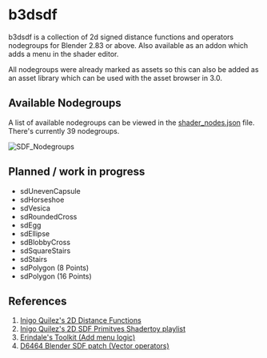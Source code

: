# b3dsdf

b3dsdf is a collection of 2d signed distance functions and operators nodegroups for Blender 2.83 or above. Also available as an addon which adds a menu in the shader editor.

All nodegroups were already marked as assets so this can also be added as an asset library which can be used with the asset browser in 3.0.

## Available Nodegroups

A list of available nodegroups can be viewed in the [shader_nodes.json](https://github.com/williamchange/b3dsdf/blob/master/shader_nodes.json) file. There's currently 39 nodegroups.

![SDF_Nodegroups](https://user-images.githubusercontent.com/830253/163679285-1e8ed9e7-03e4-4ef6-b0ac-d0727a75b660.png)

## Planned / work in progress

- sdUnevenCapsule
- sdHorseshoe
- sdVesica
- sdRoundedCross
- sdEgg
- sdEllipse
- sdBlobbyCross
- sdSquareStairs
- sdStairs
- sdPolygon (8 Points)
- sdPolygon (16 Points)

## References

1. [Inigo Quilez's 2D Distance Functions](https://www.iquilezles.org/www/articles/distfunctions2d/distfunctions2d.htm)
2. [Inigo Quilez's 2D SDF Primitves Shadertoy playlist](https://www.shadertoy.com/playlist/MXdSRf)
3. [Erindale's Toolkit (Add menu logic)](https://erindale.gumroad.com/l/erintools)
4. [D6464 Blender SDF patch (Vector operators)](https://developer.blender.org/D6464)

